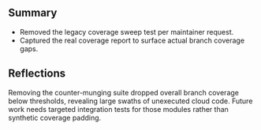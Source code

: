 ## Summary
- Removed the legacy coverage sweep test per maintainer request.
- Captured the real coverage report to surface actual branch coverage gaps.

## Reflections
Removing the counter-munging suite dropped overall branch coverage below thresholds, revealing large swaths of unexecuted cloud code. Future work needs targeted integration tests for those modules rather than synthetic coverage padding.
